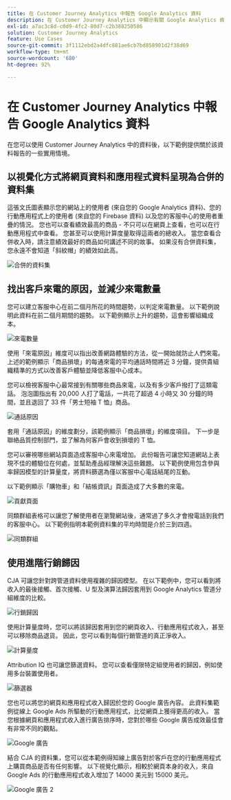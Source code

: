 ```yaml
---
title: 在 Customer Journey Analytics 中報告 Google Analytics 資料
description: 在 Customer Journey Analytics 中顯示有關 Google Analytics 資料的實用報表
exl-id: a7ac3c8d-c0d9-4fc2-80d7-c2b388250586
solution: Customer Journey Analytics
feature: Use Cases
source-git-commit: 3f1112ebd2a4dfc881ae6cb7bd858901d2f38d69
workflow-type: tm+mt
source-wordcount: '680'
ht-degree: 92%

---
```


# 在 Customer Journey Analytics 中報告 Google Analytics 資料

在您可以使用 Customer Journey Analytics 中的資料後，以下範例提供關於該資料報告的一些實用情境。

## 以視覺化方式將網頁資料和應用程式資料呈現為合併的資料集

這張文氏圖表顯示您的網站上的使用者 (來自您的 Google Analytics 資料)、您的行動應用程式上的使用者 (來自您的 Firebase 資料) 以及您的客服中心的使用者重疊的情況。 您也可以查看績效最高的商品 - 不只可以在網頁上查看，也可以在行動應用程式中查看。 您甚至可以使用計算度量取得這兩者的總收入。 當您查看合併收入時，請注意績效最好的商品如何講述不同的故事。 如果沒有合併資料集，您永遠不會知道「斜紋帽」的績效如此高。

![合併的資料集](../assets/combined-datasets.png)

## 找出客戶來電的原因，並減少來電數量

您可以建立客服中心在前二個月所花的時間趨勢，以判定來電數量。 以下範例說明此資料在前二個月期間的趨勢。 以下範例顯示上升的趨勢，這會影響組織成本。

![來電數量](../assets/call-volume.png)

使用「來電原因」維度可以指出改善網路體驗的方法，從一開始就防止人們來電。 上述的範例顯示「商品損壞」的每通來電的平均通話時間將近 3 分鐘，提供貴組織精準的方式以改善客戶體驗並降低客服中心成本。

您可以檢視客服中心最常接到有關哪些商品來電，以及有多少客戶撥打了這類電話。 泡泡圖指出有 20,000 人打了電話，一共花了超過 4 小時又 30 分鐘的時間，並且退回了 33 件「男士短袖 T 恤」商品。

![通話原因](../assets/call-reason.png)

套用「通話原因」的維度劃分，該範例顯示「商品損壞」的維度項目。 下一步是聯絡品質控制部門，並了解為何客戶會收到損壞的 T 恤。

您可以審視哪些網站頁面造成客服中心來電增加。 此份報告可讓您知道網站上表現不佳的體驗位在何處，並幫助產品經理解決這些難題。 以下範例使用包含參與率歸因模型的計算量度，將資料篩選為僅以客服中心電話結尾的互動。

以下範例顯示「購物車」和「結帳資訊」頁面造成了大多數的來電。

![貢獻頁面](../assets/contributing-pages.png)

同類群組表格可以讓您了解使用者在瀏覽網站後，通常過了多久才會撥電話到我們的客服中心。 以下範例指明本範例資料集的平均時間是介於三到四週。

![同類群組](../assets/cohort.png)

## 使用進階行銷歸因

CJA 可讓您針對跨管道資料使用複雜的歸因模型。 在以下範例中，您可以看到將收入的最後接觸、首次接觸、U 型及演算法歸因套用到 Google Analytics 管道分組維度的比較。

![行銷歸因](../assets/mktg-attribution.png)

使用計算量度時，您可以將該歸因套用到您的網頁收入、行動應用程式收入，甚至可以移除商品退貨。 因此，您可以看到每個行銷管道的真正淨收入。

![計算量度](../assets/calc-metric.png)

Attribution IQ 也可讓您篩選資料。 您可以查看僅限特定組使用者的歸因，例如使用多台裝置使用者。

![篩選器](../assets/filter.png)

您也可以將您的網頁和應用程式收入歸因於您的 Google 廣告內容。 此資料集範例從線上 Google Ads 所驅動的行動應用程式，比從網頁上獲得更高的收入。 當您根據網頁和應用程式收入進行廣告排序時，您對於哪些 Google 廣告成效最佳會有非常不同的觀點。

![Google 廣告](../assets/google-ad.png)

結合 CJA 的資料集，您可以從本範例得知線上廣告對於客戶在您的行動應用程式上購買商品是否有任何影響。 以下視覺化顯示，相較於網頁本身的收入，來自 Google Ads 的行動應用程式收入增加了 14000 美元到 15000 美元。

![Google 廣告 2](../assets/google-ad2.png)
